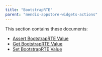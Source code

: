 ```yaml
---
title: "BootstrapRTE"
parent: "mendix-appstore-widgets-actions"
---
```


This section contains these documents:

* [Assert BootstrapRTE Value](rg1-assert-bootstraprte-value)
* [Get BootstrapRTE Value](get-bootstraprte-value)
* [Set BootstrapRTE Value](set-bootstraprte-value)
